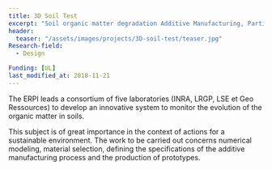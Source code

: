 ```yaml
---
title: 3D Soil Test
excerpt: "Soil organic matter degradation Additive Manufacturing, Participatory research"
header:
  teaser: "/assets/images/projects/3D-soil-test/teaser.jpg"
Research-field:
  - Design

Funding: [UL]   
last_modified_at: 2018-11-21  
---
```




The ERPI leads a consortium of five laboratories (INRA, LRGP, LSE et Geo Ressources) to develop an innovative system to monitor the evolution of the organic matter in soils.

This subject is of great importance in the context of actions for a sustainable environment. The work to be carried out concerns numerical modeling, material selection, defining the specifications of the additive manufacturing process and the production of prototypes.
